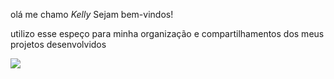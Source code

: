 olá me chamo *Kelly* Sejam bem-vindos!

utilizo esse espeço para minha organização e compartilhamentos dos meus projetos desenvolvidos

![](https://media1.tenor.com/m/KzQJQfTS6XUAAAAC/winnie-the-pooh-kiss.gif)
